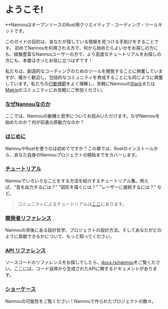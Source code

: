 <!-- # Welcome -->
# ようこそ!

<!-- **Nannou is an open-source, creative-coding toolkit for Rust.** -->
**NannouはオープンソースのRust用クリエイティブ・コーディング・ツールキットです。

<!-- The aim of this guide is to help you find the information you are looking for.
Whether you are new to Nannou and are looking for a place to start, or you are an experienced Nannou user looking for more advanced tutorials, this book should have something for you! -->
このガイドの目的は、あなたが探している情報を見つける手助けをすることです。
初めてNannouを利用される方で、何から始めたらよいかをお探しの方にも、経験豊富なNannouユーザーの方で、より高度なチュートリアルをお探しの方にも、本書はきっとお役に立つはずです！

<!-- As excited as we are about developing tools for creative coding, we are equally excited about fostering a warm, welcoming and inclusive community. Please make yourself familiar with our [Code of Conduct](/code_of_conduct.md) and feel free to join us on the Nannou [Slack](https://communityinviter.com/apps/nannou/nannou-slack) or [Matrix](https://matrix.to/#/+nannou:matrix.org) community. -->
私たちは、創造的なコーディングのためのツールを開発することに興奮していますが、暖かく歓迎し、包括的なコミュニティを育成することにも同じように興奮しています。私たちの[行動規範](/code_of_conduct.md)をよく理解し、気軽にNannouの[Slack](https://communityinviter.com/apps/nannou/nannou-slack)または[Matrix](https://matrix.to/#/+nannou:matrix.org)のコミュニティにお気軽にご参加ください。

<!-- ### [Why Nannou?](/why_nannou.md) -->
### [なぜNannouなのか](/why_nannou.md)

<!-- Here you can read about the motivations and philosophy behind Nannou. Why start Nannou? What drives forward progress? -->
ここでは、Nannouの動機と哲学についてお読みいただけます。なぜNannouを始めたのか？何が前進の原動力なのか？

<!-- ### [Getting Started](/getting_started.md) -->
### [はじめに](/getting_started.md)

<!-- Is this your first time using Nannou or Rust? This is the chapter for you.This chapter covers everything from installing Rust right through to starting your own Nannou project. -->
NannouやRustを使うのは初めてですか？この章では、Rustのインストールから、あなた自身のNannouプロジェクトの開始までをカバーします。

<!-- ### [Tutorials](/tutorials.md) -->
### [チュートリアル](/tutorials.md)

<!-- A suite of tutorials demonstrating how to do different things with Nannou. For example, "How do I output sounds?", "How do I draw shapes?", "How can I connect to my laser?" -->
Nannouでいろいろなことをする方法を紹介するチュートリアル集。例えば、"音を出力するには？" "図形を描くには？" "レーザーに接続するには？" など。

<!-- > You can find more tutorials by the community [here](/community_tutorials.md). -->
> コミュニティによるチュートリアルは[ここ](/community_tutorials.md)にあります。

<!-- ### [Developer Reference](/developer_reference.md) -->
### [開発者リファレンス](/developer_reference.md)

<!-- Learn more about the design philosophy behind Nannou, how the project is architected and how you can contribute. -->
Nannouの背後にある設計哲学、プロジェクトの設計方法、そしてあなたがどのように貢献できるかについて、もっと知ってください。

<!-- ### [API Reference](https://docs.rs/nannou) -->
### [API リファレンス](https://docs.rs/nannou)

<!-- If you are looking for the source code reference, check out[docs.rs/nannou](https://docs.rs/nannou). Here you can find documentation about the API generated from the code itself. -->
ソースコードのリファレンスをお探しでしたら、[docs.rs/nannou](https://docs.rs/nannou)をご覧ください。ここには、コード自体から生成されたAPIに関するドキュメントがあります。

<!-- ### [Showcases](/showcases.md) -->
### [ショーケース](/showcases.md)

<!-- See what's possible with Nannou! A collection of projects made with Nannou. -->
Nannouの可能性をご覧ください！Nannouで作られたプロジェクトの数々。
